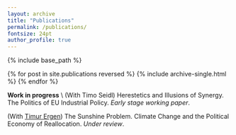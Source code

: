 ```yaml
---
layout: archive
title: "Publications"
permalink: /publications/
fontsize: 24pt
author_profile: true
---
```



{% include base_path %}

{% for post in site.publications reversed %}
  {% include archive-single.html %}
{% endfor %}

**Work in progress** \\
(With Timo Seidl) Herestetics and Illusions of Synergy. The Politics of EU Industrial Policy. *Early stage working paper*.

(With [Timur Ergen](https://tergen.org/)) The Sunshine Problem. Climate Change and the Political Economy of Reallocation. *Under review*. 
